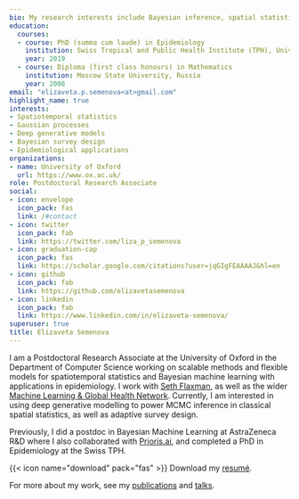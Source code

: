 ```yaml
---
bio: My research interests include Bayesian inference, spatial statistics and epidemiology.
education:
  courses:
  - course: PhD (summa cum laude) in Epidemiology 
    institution: Swiss Tropical and Public Health Institute (TPH), University of Basel, Switzerland
    year: 2019
  - course: Diploma (first class honours) in Mathematics
    institution: Moscow State University, Russia
    year: 2008
email: "elizaveta.p.semenova<at>gmail.com"
highlight_name: true
interests:
- Spatiotemporal statistics
- Gaussian processes
- Deep generative models
- Bayesian survey design
- Epidemiological applications
organizations:
- name: University of Oxford
  url: https://www.ox.ac.uk/
role: Postdoctoral Research Associate
social:
- icon: envelope
  icon_pack: fas
  link: /#contact
- icon: twitter
  icon_pack: fab
  link: https://twitter.com/liza_p_semenova
- icon: graduation-cap
  icon_pack: fas
  link: https://scholar.google.com/citations?user=jqGIgFEAAAAJ&hl=en
- icon: github
  icon_pack: fab
  link: https://github.com/elizavetasemenova
- icon: linkedin
  icon_pack: fab
  link: https://www.linkedin.com/in/elizaveta-semenova/
superuser: true
title: Elizaveta Semenova
---
```


I am a Postdoctoral Research Associate at the University of Oxford in the Department of Computer Science working on scalable methods and flexible models for spatiotemporal statistics and Bayesian machine learning with applications in epidemiology. I work with [Seth Flaxman](https://mlgh.net/author/seth-flaxman/), as well as the wider [Machine Learning & Global Health Network](https://mlgh.net/author/seth-flaxman/). Currently, I am interested in using deep generative modelling to power MCMC inference in classical spatial statistics, as well as adaptive survey design.

Previously, I did a postdoc in Bayesian Machine Learning at AstraZeneca R&D where I also collaborated with [Prioris.ai](https://prioris.ai/), and completed a PhD in Epidemiology at the Swiss TPH.


{{< icon name="download" pack="fas" >}} Download my [resumé](uploads/resume.pdf).

For more about my work, see my [publications](publication) and [talks](event). 
